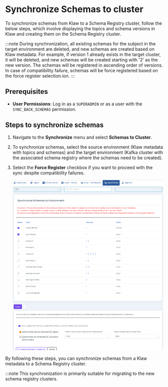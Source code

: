 # Synchronize Schemas to cluster

To synchronize schemas from Klaw to a Schema Registry cluster, follow
the below steps, which involve displaying the topics and schema versions
in Klaw and creating them on the Schema Registry cluster.

:::note
During synchronization, all existing schemas for the subject in the target environment are deleted, and new schemas are created based on Klaw
metadata. For example, if version 1 already exists in the target cluster, it will be deleted, and new schemas will be created starting with '2' as the new version. The schemas will be registered in ascending order of versions. In case of compatibility failure, schemas will be force registered based on the force register selection.ion.
:::

## Prerequisites

- **User Permissions**: Log in as a `SUPERADMIN` or as a user with the `SYNC_BACK_SCHEMAS` permission.

## Steps to synchronize schemas

1. Navigate to the **Synchronize** menu and select **Schemas to Cluster**.
2. To synchronize schemas, select the source environment (Klaw metadata
   with topics and schemas) and the target environment (Kafka cluster
   with the associated schema registry where the schemas need to be
   created).
3. Select the **Force Register** checkbox if you want to proceed with the sync despite compatibility failures.

   ![image](../../../static/images/sync/SyncSchemasToCluster.png)

By following these steps, you can synchronize schemas from a Klaw
metadata to a Schema Registry cluster.

:::note
This synchronization is primarily suitable for migrating to the new schema
registry clusters.
